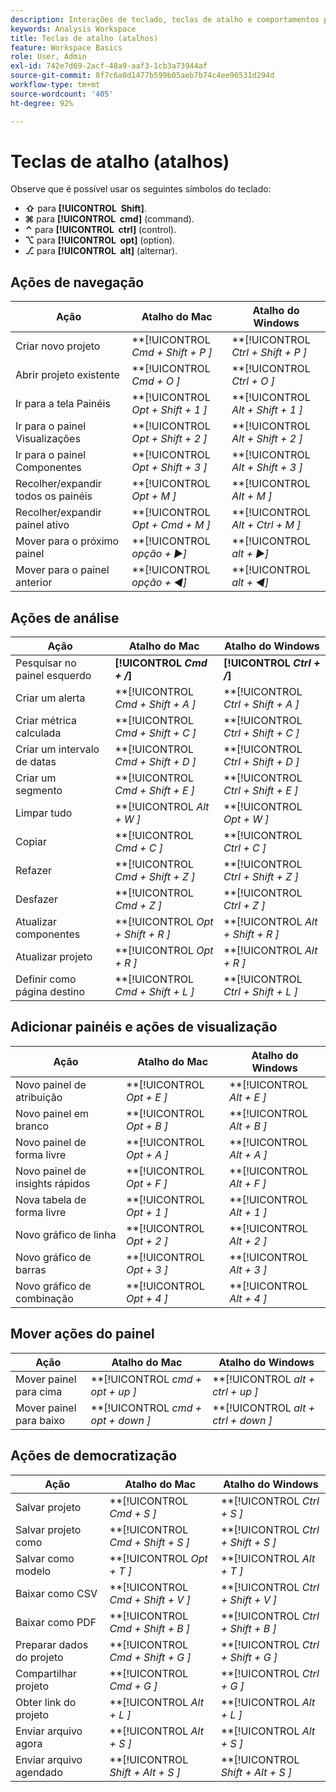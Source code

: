 ```yaml
---
description: Interações de teclado, teclas de atalho e comportamentos para apontar e clicar disponíveis no Analysis Workspace.
keywords: Analysis Workspace
title: Teclas de atalho (atalhos)
feature: Workspace Basics
role: User, Admin
exl-id: 742e7d69-2acf-48a9-aaf3-1cb3a73944af
source-git-commit: 8f7c6a0d1477b599b05aeb7b74c4ee96531d294d
workflow-type: tm+mt
source-wordcount: '405'
ht-degree: 92%

---
```


# Teclas de atalho (atalhos)

Observe que é possível usar os seguintes símbolos do teclado:

- **⇧** para **[!UICONTROL **&#x200B; Shift &#x200B;**]**.
- **⌘** para **[!UICONTROL **&#x200B; cmd &#x200B;**]** (command).
- **⌃** para **[!UICONTROL **&#x200B; ctrl &#x200B;**]** (control).
- **⌥** para **[!UICONTROL **&#x200B; opt &#x200B;**]** (option).
- **⎇** para **[!UICONTROL **&#x200B; alt &#x200B;**]** (alternar).

## Ações de navegação

| Ação | Atalho do Mac | Atalho do Windows |
| --- | --- | --- | 
| Criar novo projeto | **[!UICONTROL *Cmd + Shift + P *]** | **[!UICONTROL *Ctrl + Shift + P *]** |
| Abrir projeto existente | **[!UICONTROL *Cmd + O *]** | **[!UICONTROL *Ctrl + O *]** |
| Ir para a tela Painéis | **[!UICONTROL *Opt + Shift + 1 *]** | **[!UICONTROL *Alt + Shift + 1 *]** |
| Ir para o painel Visualizações | **[!UICONTROL *Opt + Shift + 2 *]** | **[!UICONTROL *Alt + Shift + 2 *]** |
| Ir para o painel Componentes | **[!UICONTROL *Opt + Shift + 3 *]** | **[!UICONTROL *Alt + Shift + 3 *]** |
| Recolher/expandir todos os painéis | **[!UICONTROL *Opt + M *]** | **[!UICONTROL *Alt + M *]** |
| Recolher/expandir painel ativo | **[!UICONTROL *Opt + Cmd + M *]** | **[!UICONTROL *Alt + Ctrl + M *]** |
| Mover para o próximo painel | **[!UICONTROL *opção *+ ▶︎]** | **[!UICONTROL *alt *+ ▶︎]** |
| Mover para o painel anterior | **[!UICONTROL *opção *+ ◀︎]** | **[!UICONTROL *alt *+ ◀︎]** |

## Ações de análise

| Ação | Atalho do Mac | Atalho do Windows |
| --- | --- | --- | 
| Pesquisar no painel esquerdo | **[!UICONTROL *Cmd + /*]** | **[!UICONTROL *Ctrl + /*]** |
| Criar um alerta | **[!UICONTROL *Cmd + Shift + A *]** | **[!UICONTROL *Ctrl + Shift + A *]** |
| Criar métrica calculada | **[!UICONTROL *Cmd + Shift + C *]** | **[!UICONTROL *Ctrl + Shift + C *]** |
| Criar um intervalo de datas | **[!UICONTROL *Cmd + Shift + D *]** | **[!UICONTROL *Ctrl + Shift + D *]** |
| Criar um segmento | **[!UICONTROL *Cmd + Shift + E *]** | **[!UICONTROL *Ctrl + Shift + E *]** |
| Limpar tudo | **[!UICONTROL *Alt + W *]** | **[!UICONTROL *Opt + W *]** |
| Copiar | **[!UICONTROL *Cmd + C *]** | **[!UICONTROL *Ctrl + C *]** |
| Refazer | **[!UICONTROL *Cmd + Shift + Z *]** | **[!UICONTROL *Ctrl + Shift + Z *]** |
| Desfazer | **[!UICONTROL *Cmd + Z *]** | **[!UICONTROL *Ctrl + Z *]** |
| Atualizar componentes | **[!UICONTROL *Opt + Shift + R *]** | **[!UICONTROL *Alt + Shift + R *]** |
| Atualizar projeto | **[!UICONTROL *Opt + R *]** | **[!UICONTROL *Alt + R *]** |
| Definir como página destino | **[!UICONTROL *Cmd + Shift + L *]** | **[!UICONTROL *Ctrl + Shift + L *]** |

## Adicionar painéis e ações de visualização

| Ação | Atalho do Mac | Atalho do Windows |
| --- | --- | --- | 
| Novo painel de atribuição | **[!UICONTROL *Opt + E *]** | **[!UICONTROL *Alt + E *]** |
| Novo painel em branco | **[!UICONTROL *Opt + B *]** | **[!UICONTROL *Alt + B *]** |
| Novo painel de forma livre | **[!UICONTROL *Opt + A *]** | **[!UICONTROL *Alt + A *]** |
| Novo painel de insights rápidos | **[!UICONTROL *Opt + F *]** | **[!UICONTROL *Alt + F *]** |
| Nova tabela de forma livre | **[!UICONTROL *Opt + 1 *]** | **[!UICONTROL *Alt + 1 *]** |
| Novo gráfico de linha | **[!UICONTROL *Opt + 2 *]** | **[!UICONTROL *Alt + 2 *]** |
| Novo gráfico de barras | **[!UICONTROL *Opt + 3 *]** | **[!UICONTROL *Alt + 3 *]** |
| Novo gráfico de combinação | **[!UICONTROL *Opt + 4 *]** | **[!UICONTROL *Alt + 4 *]** |

## Mover ações do painel

| Ação | Atalho do Mac | Atalho do Windows |
| --- | --- | --- | 
| Mover painel para cima | **[!UICONTROL *cmd + opt + up *]** | **[!UICONTROL *alt + ctrl + up *]** |
| Mover painel para baixo | **[!UICONTROL *cmd + opt + down *]** | **[!UICONTROL *alt + ctrl + down *]** |

## Ações de democratização

| Ação | Atalho do Mac | Atalho do Windows |
| --- | --- | --- | 
| Salvar projeto | **[!UICONTROL *Cmd + S *]** | **[!UICONTROL *Ctrl + S *]** |
| Salvar projeto como | **[!UICONTROL *Cmd + Shift + S *]** | **[!UICONTROL *Ctrl + Shift + S *]** |
| Salvar como modelo | **[!UICONTROL *Opt + T *]** | **[!UICONTROL *Alt + T *]** |
| Baixar como CSV | **[!UICONTROL *Cmd + Shift + V *]** | **[!UICONTROL *Ctrl + Shift + V *]** |
| Baixar como PDF | **[!UICONTROL *Cmd + Shift + B *]** | **[!UICONTROL *Ctrl + Shift + B *]** |
| Preparar dados do projeto | **[!UICONTROL *Cmd + Shift + G *]** | **[!UICONTROL *Ctrl + Shift + G *]** |
| Compartilhar projeto | **[!UICONTROL *Cmd + G *]** | **[!UICONTROL *Ctrl + G *]** |
| Obter link do projeto | **[!UICONTROL *Alt + L *]** | **[!UICONTROL *Alt + L *]** |
| Enviar arquivo agora | **[!UICONTROL *Alt + S *]** | **[!UICONTROL *Alt + S *]** |
| Enviar arquivo agendado | **[!UICONTROL *Shift + Alt + S *]** | **[!UICONTROL *Shift + Alt + S *]** |
